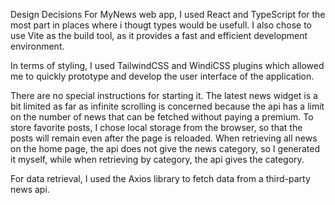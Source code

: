Design Decisions
For MyNews web app, I used React and TypeScript for the most part in places where i thougt types would be usefull.
I also chose to use Vite as the build tool, as it provides a fast and efficient development environment.

In terms of styling, I used TailwindCSS and WindiCSS plugins which allowed me to quickly prototype and develop the user interface of the application.

There are no special instructions for starting it.
The latest news widget is a bit limited as far as infinite scrolling is concerned because the api has a limit on the number of news that can be fetched without paying a premium.
To store favorite posts, I chose local storage from the browser, so that the posts will remain even after the page is reloaded.
When retrieving all news on the home page, the api does not give the news category, so I generated it myself, while when retrieving by category, the api gives the category.

For data retrieval, I used the Axios library to fetch data from a third-party news api.
